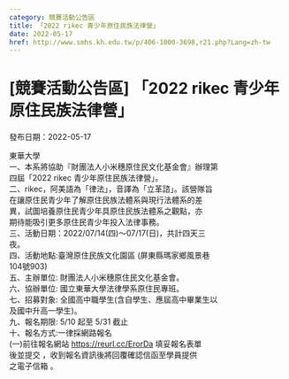 ```yaml
---
category: 競賽活動公告區
title: 「2022 rikec 青少年原住民族法律營」
date: 2022-05-17
href: http://www.smhs.kh.edu.tw/p/406-1000-3698,r21.php?Lang=zh-tw
---
```


# [競賽活動公告區] 「2022 rikec 青少年原住民族法律營」

發布日期：2022-05-17

東華大學  
一、本系將協助『財團法人小米穗原住民文化基金會』辦理第  
四屆「2022 rikec 青少年原住民族法律營」。  
二、rikec，阿美語為「律法」，音譯為「立革諮」。該營隊旨  
在讓原住民青少年了解原住民族法體系與現行法體系的差  
異，試圖培養原住民青少年具原住民族法體系之觀點，亦  
期待能吸引更多原住民青少年投入法律事務。  
三、活動日期：2022/07/14(四)～07/17(日)，共計四天三  
夜。  
四、活動地點:臺灣原住民族文化園區 (屏東縣瑪家鄉風景巷  
104號903)  
五、主辦單位: 財團法人小米穗原住民文化基金會。  
六、協辦單位: 國立東華大學法律學系原住民專班。  
七、招募對象: 全國高中職學生(含自學生、應屆高中畢業生以  
及國中升高一學生)。  
九、報名期限: 5/10 起至 5/31 截止  
十、報名方式:一律採網路報名  
(一)前往報名網站 https://reurl.cc/ErorDa 填妥報名表單  
後並提交 ，收到報名資訊後將回覆確認信函至學員提供  
之電子信箱 。


